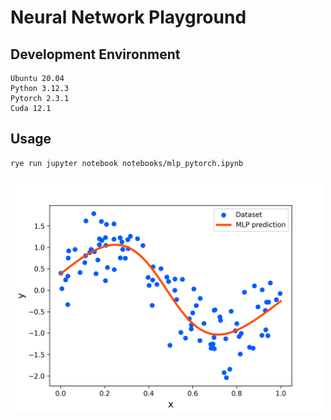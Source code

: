 # Neural Network Playground


## Development Environment
```
Ubuntu 20.04
Python 3.12.3
Pytorch 2.3.1
Cuda 12.1
```

## Usage

```bash
rye run jupyter notebook notebooks/mlp_pytorch.ipynb
```

<img src="./media/mlp.png" width="500" />
